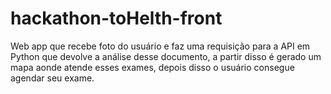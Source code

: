 # hackathon-toHelth-front

Web app que recebe foto do usuário e faz uma requisição para a API em Python que devolve a 
análise desse documento, a partir disso é gerado um mapa aonde atende esses exames, depois disso o usuário
consegue agendar seu exame.
